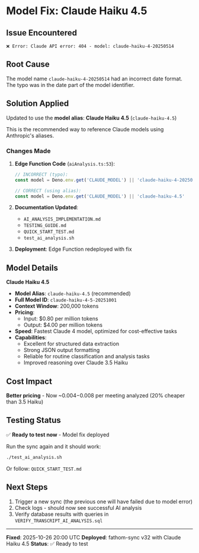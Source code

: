 # Model Fix: Claude Haiku 4.5

## Issue Encountered

```
❌ Error: Claude API error: 404 - model: claude-haiku-4-20250514
```

## Root Cause

The model name `claude-haiku-4-20250514` had an incorrect date format. The typo was in the date part of the model identifier.

## Solution Applied

Updated to use the **model alias**: **Claude Haiku 4.5** (`claude-haiku-4.5`)

This is the recommended way to reference Claude models using Anthropic's aliases.

### Changes Made

1. **Edge Function Code** (`aiAnalysis.ts:53`):
   ```typescript
   // INCORRECT (typo):
   const model = Deno.env.get('CLAUDE_MODEL') || 'claude-haiku-4-20250514'

   // CORRECT (using alias):
   const model = Deno.env.get('CLAUDE_MODEL') || 'claude-haiku-4.5'
   ```

2. **Documentation Updated**:
   - `AI_ANALYSIS_IMPLEMENTATION.md`
   - `TESTING_GUIDE.md`
   - `QUICK_START_TEST.md`
   - `test_ai_analysis.sh`

3. **Deployment**: Edge Function redeployed with fix

## Model Details

**Claude Haiku 4.5**
- **Model Alias**: `claude-haiku-4.5` (recommended)
- **Full Model ID**: `claude-haiku-4-5-20251001`
- **Context Window**: 200,000 tokens
- **Pricing**:
  - Input: $0.80 per million tokens
  - Output: $4.00 per million tokens
- **Speed**: Fastest Claude 4 model, optimized for cost-effective tasks
- **Capabilities**:
  - Excellent for structured data extraction
  - Strong JSON output formatting
  - Reliable for routine classification and analysis tasks
  - Improved reasoning over Claude 3.5 Haiku

## Cost Impact

**Better pricing** - Now ~$0.004-$0.008 per meeting analyzed (20% cheaper than 3.5 Haiku)

## Testing Status

✅ **Ready to test now** - Model fix deployed

Run the sync again and it should work:
```bash
./test_ai_analysis.sh
```

Or follow: `QUICK_START_TEST.md`

## Next Steps

1. Trigger a new sync (the previous one will have failed due to model error)
2. Check logs - should now see successful AI analysis
3. Verify database results with queries in `VERIFY_TRANSCRIPT_AI_ANALYSIS.sql`

---

**Fixed**: 2025-10-26 20:00 UTC
**Deployed**: fathom-sync v32 with Claude Haiku 4.5
**Status**: ✅ Ready to test
